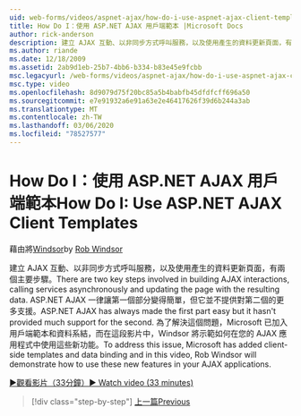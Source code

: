 ```yaml
---
uid: web-forms/videos/aspnet-ajax/how-do-i-use-aspnet-ajax-client-templates
title: How Do I：使用 ASP.NET AJAX 用戶端範本 |Microsoft Docs
author: rick-anderson
description: 建立 AJAX 互動、以非同步方式呼叫服務，以及使用產生的資料更新頁面，有兩個主要步驟。 ASP.NET AJAX h 。
ms.author: riande
ms.date: 12/18/2009
ms.assetid: 2ab9d1eb-25b7-4bb6-b334-b83e45e9fcbb
msc.legacyurl: /web-forms/videos/aspnet-ajax/how-do-i-use-aspnet-ajax-client-templates
msc.type: video
ms.openlocfilehash: 8d9079d75f20bc85a5b4babfb45dfdfcff696a50
ms.sourcegitcommit: e7e91932a6e91a63e2e46417626f39d6b244a3ab
ms.translationtype: MT
ms.contentlocale: zh-TW
ms.lasthandoff: 03/06/2020
ms.locfileid: "78527577"
---
```

# <a name="how-do-i-use-aspnet-ajax-client-templates"></a><span data-ttu-id="56d5c-104">How Do I：使用 ASP.NET AJAX 用戶端範本</span><span class="sxs-lookup"><span data-stu-id="56d5c-104">How Do I: Use ASP.NET AJAX Client Templates</span></span>

<span data-ttu-id="56d5c-105">藉由將[Windsor](https://twitter.com/robwindsor)</span><span class="sxs-lookup"><span data-stu-id="56d5c-105">by [Rob Windsor](https://twitter.com/robwindsor)</span></span>

<span data-ttu-id="56d5c-106">建立 AJAX 互動、以非同步方式呼叫服務，以及使用產生的資料更新頁面，有兩個主要步驟。</span><span class="sxs-lookup"><span data-stu-id="56d5c-106">There are two key steps involved in building AJAX interactions, calling services asynchronously and updating the page with the resulting data.</span></span> <span data-ttu-id="56d5c-107">ASP.NET AJAX 一律讓第一個部分變得簡單，但它並不提供對第二個的更多支援。</span><span class="sxs-lookup"><span data-stu-id="56d5c-107">ASP.NET AJAX has always made the first part easy but it hasn't provided much support for the second.</span></span> <span data-ttu-id="56d5c-108">為了解決這個問題，Microsoft 已加入用戶端範本和資料系結，而在這段影片中，Windsor 將示範如何在您的 AJAX 應用程式中使用這些新功能。</span><span class="sxs-lookup"><span data-stu-id="56d5c-108">To address this issue, Microsoft has added client-side templates and data binding and in this video, Rob Windsor will demonstrate how to use these new features in your AJAX applications.</span></span>

[<span data-ttu-id="56d5c-109">&#9654;觀看影片（33分鐘）</span><span class="sxs-lookup"><span data-stu-id="56d5c-109">&#9654; Watch video (33 minutes)</span></span>](https://channel9.msdn.com/Blogs/ASP-NET-Site-Videos/how-do-i-use-aspnet-ajax-client-templates)

> [!div class="step-by-step"]
> [<span data-ttu-id="56d5c-110">上一篇</span><span class="sxs-lookup"><span data-stu-id="56d5c-110">Previous</span></span>](how-do-i-customize-error-handling-for-the-aspnet-ajax-updatepanel.md)
